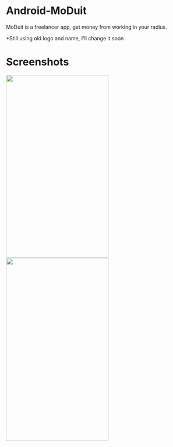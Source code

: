 # Android-MoDuit
MoDuit is a freelancer app, get money from working in your radius.

*Still using old logo and name, I'll change it soon

# Screenshots

<img src="https://user-images.githubusercontent.com/82354360/119220691-ed9b0900-bb15-11eb-82f9-f40770d70565.png" width="281" height="500" />

<img src="https://user-images.githubusercontent.com/82354360/118855567-1649b580-b900-11eb-892e-3664c7d71dd4.png" width="281" height="500" /> 


